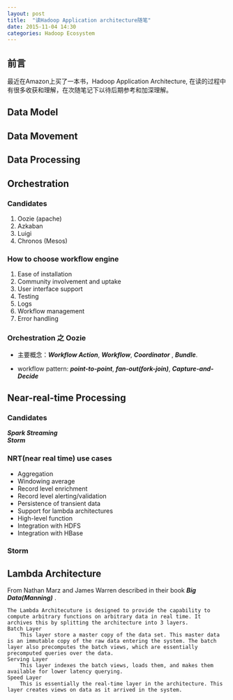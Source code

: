 ```yaml
---
layout: post
title:  "读Hadoop Application architecture随笔"
date: 2015-11-04 14:30
categories: Hadoop Ecosystem
---
```

## 前言
最近在Amazon上买了一本书，Hadoop Application Architecture, 在读的过程中有很多收获和理解，在次随笔记下以待后期参考和加深理解。

## Data Model


## Data Movement

## Data Processing

## Orchestration

### Candidates
1. Oozie (apache)
2. Azkaban
3. Luigi
4. Chronos (Mesos)

### How to choose workflow engine
1. Ease of installation
2. Community involvement and uptake
3. User interface support
4. Testing
5. Logs
6. Workflow management
7. Error handling

### Orchestration 之 Oozie 
- 主要概念：***Workflow Action***, ***Workflow***, ***Coordinator*** , ***Bundle***.

- workflow pattern: ***point-to-point***, ***fan-out(fork-join)***, ***Capture-and-Decide***

## Near-real-time Processing

### Candidates
***Spark Streaming***<br/>
***Storm*** <br />


### NRT(near real time) use cases
- Aggregation
- Windowing average
- Record level enrichment
- Record level alerting/validation
- Persistence of transient data
- Support for lambda architectures
- High-level function
- Integration with HDFS
- Integration with HBase

### Storm



## Lambda Architecture
From Nathan Marz and James Warren described in their book ***Big Data(Manning)*** .

    The Lambda Architecuture is designed to provide the capability to compute arbitrary functions on arbitrary data in real time. It archives this by splitting the architecture into 3 layers. 
    Batch Layer
        This layer store a master copy of the data set. This master data is an immutable copy of the raw data entering the system. The batch layer also precomputes the batch views, which are essentially precomputed queries over the data.
    Serving Layer
        This layer indexes the batch views, loads them, and makes them available for lower latency querying.
    Speed Layer
        This is essentially the real-time layer in the architecture. This layer creates views on data as it arrived in the system. 




